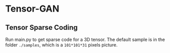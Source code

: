# Tensor-GAN

## Tensor Sparse Coding
Run main.py to get sparse code for a 3D tensor. The default sample is in the folder `./samples`, which is a `101*101*31` pixels picture.
